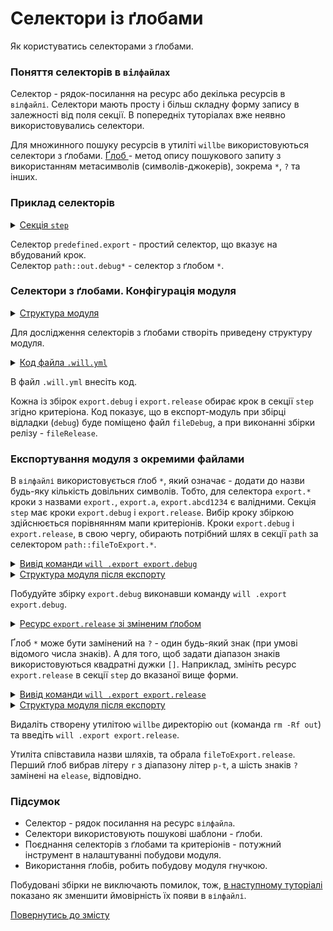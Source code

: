 # Селектори із ґлобами

Як користуватись селекторами з ґлобами.

### Поняття селекторів в `вілфайлах`

Селектор - рядок-посилання на ресурс або декілька ресурсів в `вілфайлі`. Селектори мають просту і більш складну форму запису в залежності від поля секції. В попередніх туторіалах вже неявно використовувались селектори.  

Для множинного пошуку ресурсів в утиліті `willbe` використовуються селектори з ґлобами. [Ґлоб ](https://linuxhint.com/bash_globbing_tutorial/) - метод опису пошукового запиту з використанням метасимволiв (символів-джокерів), зокрема `*`, `?` та інших.  

### Приклад селекторів 

<details>
  <summary><u>Cекція <code>step</code></u></summary>

```yaml
step :

  export.out.debug :
    inherit : predefined.export  --> простий селектор
    export : path::out.debug*    --> селектор з ґлобом 
    tar : 0
    ...

```

</details>

Селектор `predefined.export` - простий селектор, що вказує на вбудований крок.  
Селектор `path::out.debug*` - селектор з ґлобом `*`.

### Селектори з ґлобами. Конфігурація модуля  

<details>
  <summary><u>Структура модуля</u></summary>

```
selectorWithGlob
        ├── fileDebug
        ├── fileRelease         
        └── .will.yml       

```

</details>

Для дослідження селекторів з ґлобами створіть приведену структуру модуля.  

<details>
  <summary><u>Код файла <code>.will.yml</code></u></summary>

```yaml
about :

  name : selectorWithGlob
  description : "Using selector with glob to choise path"
  version : 0.0.1

path :

  in : '.'
  out : 'out'
  fileToExport.debug :
    criterion :
      debug : 1
    path : 'fileDebug'

  fileToExport.release :
    criterion :
      debug : 0
    path : 'fileRelease'

step  :
  export.debug :
    inherit : predefined.export
    export : path::fileToExport.*
    tar : 0
    criterion :
      debug : 1

  export.release :
    inherit : predefined.export
    export : path::fileToExport.*
    tar : 0
    criterion :
      debug : 0

build :

  export.debug :
    criterion :
      export : 1
      debug : 1
    steps :
      - export.*

  export.release :
    criterion :
      export : 1
      debug : 0
    steps :
      - export.*

```

</details>

В файл `.will.yml` внесіть код.

Кожна із збірок `export.debug` i `export.release` обирає крок в секції `step` згідно критеріона. Код показує, що в експорт-модуль при збірці відладки (`debug`) буде поміщено файл `fileDebug`, а при виконанні збірки релізу - `fileRelease`.   

### Експортування модуля з окремими файлами  

В `вілфайлі` використовується ґлоб `*`, який означає - додати до назви будь-яку кількість довільних символів. Тобто, для селектора `export.*` кроки з назвами `export.`, `export.a`, `export.abcd1234` є валідними. Секція `step` має кроки `export.debug` i `export.release`. Вибір кроку збіркою здійснюється порівнянням мапи критеріонів. Кроки `export.debug` i `export.release`, в свою чергу, обирають потрібний шлях в секції `path` за селектором `path::fileToExport.*`.   

<details>
  <summary><u>Вивід команди <code>will .export export.debug</code></u></summary>

```
[user@user ~]$ will .export export.debug
...
   Exporting export.debug
   + Write out will-file /path_to_file/out/selectorWithGlob.out.will.yml
   + Exported export.debug with 1 files in 1.370s
  Exported module::selectorWithGlob / build::export.debug in 1.370s

```

</details>
<details>
  <summary><u>Структура модуля після експорту</u></summary>

```
selectorWithGlob
        ├── out
        │    └── selectorWithGlob.out.will.yml
        ├── fileDebug
        ├── fileRelease         
        └── .will.yml       

```

</details>

Побудуйте збірку `export.debug` виконавши команду `will .export export.debug`.

<details>
  <summary><u>Ресурс <code>export.release</code> зі зміненим ґлобом</u></summary>

```yaml
  export.release :
    inherit : predefined.export
    export : path::fileToExport.[p-t]??????
    tar : 0
    criterion :
      debug : 0

```

</details>

Ґлоб `*` може бути замінений на `?` - один будь-який знак (при умові відомого числа знаків). А для того, щоб задати діапазон знаків використовуються квадратні дужки `[]`. Наприклад, змініть ресурс `export.release` в секції `step` до вказаної вище форми.  

<details>
  <summary><u>Вивід команди <code>will .export export.release</code></u></summary>

```
[user@user ~]$ will .export export.release
...
  Exporting export.release
   + Write out will-file /path_to_file/out/selectorWithGlob.out.will.yml
   + Exported export.release with 1 files in 1.379s
  Exported module::selectorWithGlob / build::export.release in 1.379s

```

</details>
<details>
  <summary><u>Структура модуля після експорту</u></summary>

```
selectorWithGlob
        ├── out
        │    └── selectorWithGlob.out.will.yml
        ├── fileDebug
        ├── fileRelease         
        └── .will.yml       

```

</details>

Видаліть створену утилітою `willbe` директорію `out` (команда `rm -Rf out`) та введіть `will .export export.release`.  

Утиліта співставила назви шляхів, та обрала `fileToExport.release`. Перший ґлоб вибрав літеру `r` з діапазону літер `p-t`, а шість знаків `?` замінені на `elease`, відповідно. 

### Підсумок  

- Селектор - рядок посилання на ресурс `вілфайла`. 
- Селектори використовують пошукові шаблони - ґлоби.
- Поєднання селекторів з ґлобами та критеріонів - потужний інструмент в налаштуванні побудови модуля. 
- Використання ґлобів, робить побудову модуля гнучкою.  

Побудовані збірки не виключають помилок, тож, [в наступному туторіалі](AssertsUsing.md) показано як зменшити ймовірність їх появи в `вілфайлі`.

[Повернутись до змісту](../README.md#tutorials)
